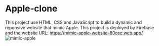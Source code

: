 # Apple-clone

This project use HTML, CSS and JavaScript to build a dynamic and reponsive website that mimic Apple.
This project is deployed by Firebase and the website URL: https://mimic-apple-website-80cec.web.app/
![mimic-apple](https://user-images.githubusercontent.com/100986357/208890492-3220dfd9-0d8b-407d-8f82-a76297c1c6b2.png)
